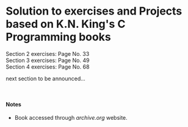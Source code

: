 <h1> Solution to exercises and Projects based on K.N. King's C Programming books</h1>

Section 2 exercises: Page No. 33</br>
Section 3 exercises: Page No. 49</br>
Section 4 exercises: Page No. 68</br>

next section to be announced...

</br>
<h4>Notes</h4>

* Book accessed through <i> archive.org </i> website.
